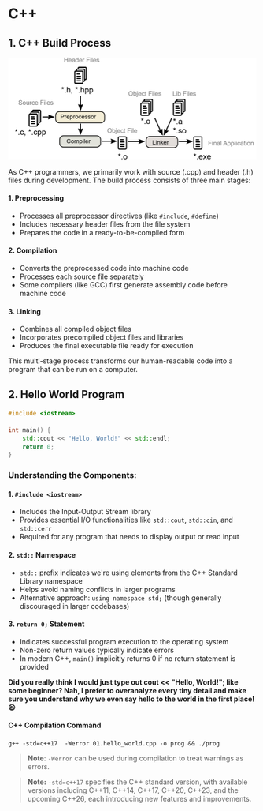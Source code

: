 # C++ 

## 1.  C++ Build Process

![Build Process Overview](./Assets/image.png)


As C++ programmers, we primarily work with source (.cpp) and header (.h) files during development. The build process consists of three main stages:

#### 1. Preprocessing
- Processes all preprocessor directives (like `#include`, `#define`)
- Includes necessary header files from the file system
- Prepares the code in a ready-to-be-compiled form

#### 2. Compilation
- Converts the preprocessed code into machine code
- Processes each source file separately
- Some compilers (like GCC) first generate assembly code before machine code

#### 3. Linking
- Combines all compiled object files
- Incorporates precompiled object files and libraries
- Produces the final executable file ready for execution

This multi-stage process transforms our human-readable code into a program that can be run on a computer.

## 2. Hello World Program

```cpp
#include <iostream>

int main() {
    std::cout << "Hello, World!" << std::endl;
    return 0;
}
```

### Understanding the Components:

#### 1. `#include <iostream>`
- Includes the Input-Output Stream library
- Provides essential I/O functionalities like `std::cout`, `std::cin`, and `std::cerr`
- Required for any program that needs to display output or read input

#### 2. `std::` Namespace
- `std::` prefix indicates we're using elements from the C++ Standard Library namespace
- Helps avoid naming conflicts in larger programs
- Alternative approach: `using namespace std;` (though generally discouraged in larger codebases)

#### 3. `return 0;` Statement
- Indicates successful program execution to the operating system
- Non-zero return values typically indicate errors
- In modern C++, `main()` implicitly returns 0 if no return statement is provided

__Did you really think I would just type out cout << "Hello, World!"; like some beginner? Nah, I prefer to overanalyze every tiny detail and make sure you understand why we even say hello to the world in the first place! 😆__

#### C++ Compilation Command
`g++ -std=c++17  -Werror 01.hello_world.cpp -o prog && ./prog`
> **Note**: `-Werror` can be used during compilation to treat warnings as errors.

> **Note:** `-std=c++17` specifies the C++ standard version, with available versions including C++11, C++14, C++17, C++20, C++23, and the upcoming C++26, each introducing new features and improvements.

